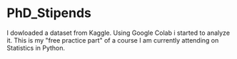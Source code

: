 # PhD_Stipends
I dowloaded a dataset from Kaggle. Using Google Colab i started to analyze it.
This is my "free practice part" of a course I am currently attending on Statistics in Python.
